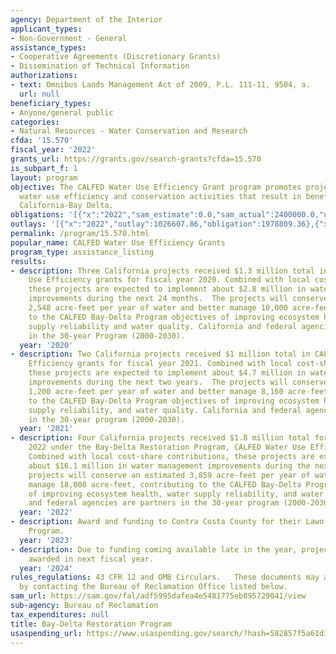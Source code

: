 ```yaml
---
agency: Department of the Interior
applicant_types:
- Non-Government - General
assistance_types:
- Cooperative Agreements (Discretionary Grants)
- Dissemination of Technical Information
authorizations:
- text: Omnibus Lands Management Act of 2009, P.L. 111-11, 9504, a.
  url: null
beneficiary_types:
- Anyone/general public
categories:
- Natural Resources - Water Conservation and Research
cfda: '15.570'
fiscal_year: '2022'
grants_url: https://grants.gov/search-grants?cfda=15.570
is_subpart_f: 1
layout: program
objective: The CALFED Water Use Efficiency Grant program promotes projects that emphasize
  water use efficiency and conservation activities that result in benefits for the
  California-Bay Delta.
obligations: '[{"x":"2022","sam_estimate":0.0,"sam_actual":2400000.0,"usa_spending_actual":2430502.5},{"x":"2023","sam_estimate":0.0,"sam_actual":297199.0,"usa_spending_actual":297200.0},{"x":"2024","sam_estimate":0.0,"sam_actual":0.0,"usa_spending_actual":-451693.14}]'
outlays: '[{"x":"2022","outlay":1026607.86,"obligation":1978809.36},{"x":"2023","outlay":135983.36,"obligation":297200.0},{"x":"2024","outlay":0.0,"obligation":0.0}]'
permalink: /program/15.570.html
popular_name: CALFED Water Use Efficiency Grants
program_type: assistance_listing
results:
- description: Three California projects received $1.3 million total in CALFED Water
    Use Efficiency grants for fiscal year 2020. Combined with local cost-share contributions,
    these projects are expected to implement about $2.8 million in water management
    improvements during the next 24 months.  The projects will conserve an estimated
    2,548 acre-feet per year of water and better manage 10,000 acre-feet, contributing
    to the CALFED Bay-Delta Program objectives of improving ecosystem health, water
    supply reliability and water quality. California and federal agencies are partners
    in the 30-year Program (2000-2030).
  year: '2020'
- description: Two California projects received $1 million total in CALFED Water Use
    Efficiency grants for fiscal year 2021. Combined with local cost-share contributions,
    these projects are expected to implement about $4.7 million in water management
    improvements during the next two years.  The projects will conserve an estimated
    1,200 acre-feet per year of water and better manage 8,160 acre-feet, contributing
    to the CALFED Bay-Delta Program objectives of improving ecosystem health, water
    supply reliability, and water quality. California and federal agencies are partners
    in the 30-year program (2000-2030).
  year: '2021'
- description: Four California projects received $1.8 million total for fiscal year
    2022 under the Bay-Delta Restoration Program, CALFED Water Use Efficiency grants.
    Combined with local cost-share contributions, these projects are expected to implement
    about $16.1 million in water management improvements during the next two years.  The
    projects will conserve an estimated 3,859 acre-feet per year of water and better
    manage 18,000 acre-feet, contributing to the CALFED Bay-Delta Program objectives
    of improving ecosystem health, water supply reliability, and water quality. California
    and federal agencies are partners in the 30-year program (2000-2030).
  year: '2022'
- description: Award and funding to Contra Costa County for their Lawn to Garden Rebate
    Program.
  year: '2023'
- description: Due to funding coming available late in the year, projects will be
    awarded in next fiscal year.
  year: '2024'
rules_regulations: 43 CFR 12 and OMB Circulars.   These documents may also be obtained
  by contacting the Bureau of Reclamation Office listed below.
sam_url: https://sam.gov/fal/adf5995dafea4e5481775eb895729041/view
sub-agency: Bureau of Reclamation
tax_expenditures: null
title: Bay-Delta Restoration Program
usaspending_url: https://www.usaspending.gov/search/?hash=582857f5a61d3b4bccb1a7141aa07b83
---
```

